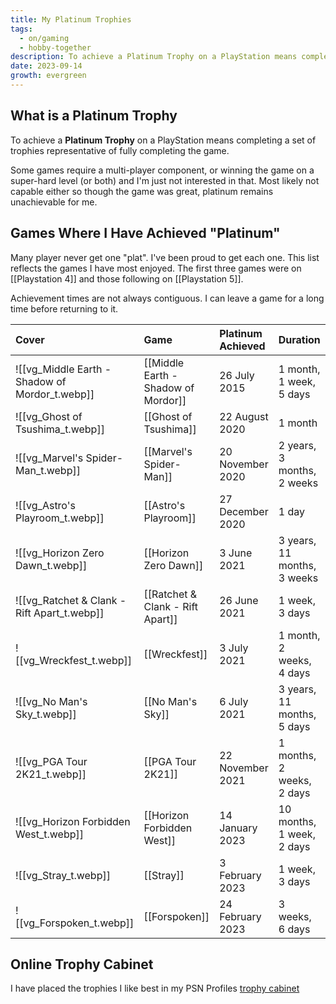 ```yaml
---
title: My Platinum Trophies
tags:
  - on/gaming
  - hobby-together
description: To achieve a Platinum Trophy on a PlayStation means completing a set of trophies representative of fully completing the game.
date: 2023-09-14
growth: evergreen
---
```

## What is a Platinum Trophy
To achieve a **Platinum Trophy** on a PlayStation means completing a set of trophies representative of fully completing the game.

Some games require a multi-player component, or winning the game on a super-hard level (or both) and I'm just not interested in that. Most likely not capable either so though the game was great, platinum remains unachievable for me.

## Games Where I Have Achieved "Platinum"
Many player never get one "plat". I've been proud to get each one. This list reflects the games I have most enjoyed. The first three games were on [[Playstation 4]] and those following on [[Playstation 5]].

Achievement times are not always contiguous. I can leave a game for a long time before returning to it.

| Cover                                                                 | Game                                 | Platinum Achieved | Duration                    |
|:----------------------------------------------------------------------|:-------------------------------------|:------------------|:----------------------------|
| ![[vg_Middle Earth - Shadow of Mordor_t.webp]] | [[Middle Earth - Shadow of Mordor]]  |      26 July 2015 |     1 month, 1 week, 5 days |
| ![[vg_Ghost of Tsushima_t.webp]] | [[Ghost of Tsushima]]                |    22 August 2020 |                    1 month |
| ![[vg_Marvel's Spider-Man_t.webp]] | [[Marvel's Spider-Man]]              |  20 November 2020 |  2 years, 3 months, 2 weeks |
| ![[vg_Astro's Playroom_t.webp]] | [[Astro's Playroom]]                 |  27 December 2020 |                       1 day |
| ![[vg_Horizon Zero Dawn_t.webp]] | [[Horizon Zero Dawn]]                |       3 June 2021 | 3 years, 11 months, 3 weeks |
| ![[vg_Ratchet & Clank - Rift Apart_t.webp]] | [[Ratchet & Clank - Rift Apart]]     |      26 June 2021 |              1 week, 3 days |
| ![[vg_Wreckfest_t.webp]] | [[Wreckfest]]                        |       3 July 2021 |    1 month, 2 weeks, 4 days |
| ![[vg_No Man's Sky_t.webp]] | [[No Man's Sky]]                     |       6 July 2021 |  3 years, 11 months, 5 days |
| ![[vg_PGA Tour 2K21_t.webp]] | [[PGA Tour 2K21]]                    |  22 November 2021 |   1 months, 2 weeks, 2 days |
| ![[vg_Horizon Forbidden West_t.webp]] | [[Horizon Forbidden West]]           |   14 January 2023 |   10 months, 1 week, 2 days |
| ![[vg_Stray_t.webp]] | [[Stray]]                            |   3 February 2023 |              1 week, 3 days |
| ![[vg_Forspoken_t.webp]] | [[Forspoken]]                        |  24 February 2023 |             3 weeks, 6 days |  

## Online Trophy Cabinet
I have placed the trophies I like best in my PSN Profiles [trophy cabinet](https://psnprofiles.com/Quantum-Gardener/cabinet)

